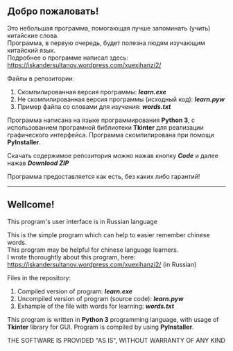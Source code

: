 <h2>Добро пожаловать!</h2>
<p>Это небольшая программа, помогающая лучше запоминать (учить) китайские слова. 
<br />Программа, в первую очередь, будет полезна людям изучающим китайский язык.
<br />Подробнее о программе написал здесь: <a href="https://iskandersultanov.wordpress.com/xuexihanzi2/" target="_blank">https://iskandersultanov.wordpress.com/xuexihanzi2/</a></p>

<p>Файлы в репозитории:
<ol>
<li>Скомпилированная версия программы: <b><i>learn.exe</i></b></li>
<li>Не скомпилированная версия программы (исходный код): <b><i>learn.pyw</i></b></li>
<li>Пример файла со словами для изучения: <b><i>words.txt</i></b></li>
</ol>
</p>
<p>Программа написана на языке программирования <b>Python 3</b>, с использованием програмной библиотеки <b>Tkinter</b> для реализации графического интерфейса. Программа скомпилирована при помощи <b>PyInstaller</b>.</p>
<p>Скачать содержимое репозитория можно нажав кнопку <b><i>Code</i></b> и далее нажав <b><i>Download ZIP</i></b></p>
<p>Программа предоставляется как есть, без каких либо гарантий!</p>
<hr/>
<h2>Wellcome!</h2>
<p>This program's user interface is in Russian language</p>
<p>This is the simple program which can help to easier remember chinese words. 
<br />This program may be helpful for chinese language learners.
<br />I wrote thoroughtly about this program, here: <a href="https://iskandersultanov.wordpress.com/xuexihanzi2/" target="_blank">https://iskandersultanov.wordpress.com/xuexihanzi2/</a> (in Russian)</p>

<p>Files in the repository:
<ol>
<li>Compiled version of program: <b><i>learn.exe</i></b></li>
<li>Uncompiled version of program (source code): <b><i>learn.pyw</i></b></li>
<li>Exhample of the file with words for learning: <b><i>words.txt</i></b></li>
</ol>
</p>
<p>This program is written in <b>Python 3</b> programming language, with usage of <b>Tkinter</b> library for GUI. Program is compiled by using <b>PyInstaller</b>.</p>
<p>THE SOFTWARE IS PROVIDED "AS IS", WITHOUT WARRANTY OF ANY KIND</p>
